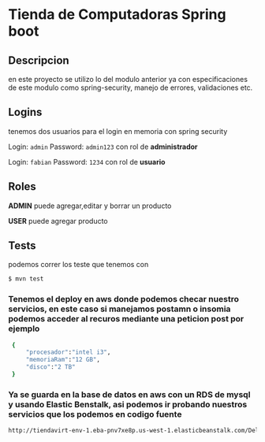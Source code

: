# **Tienda de Computadoras Spring boot**

## Descripcion
en este proyecto se utilizo lo del modulo anterior
ya con especificaciones de este modulo como spring-security,
manejo de errores, validaciones etc.

## Logins

tenemos dos usuarios para el login en memoria con spring security

Login: ```admin``` Password: ```admin123``` con rol de **administrador**

Login: ```fabian``` Password: ```1234``` con rol de **usuario**

## Roles

**ADMIN** puede agregar,editar y borrar un producto

**USER** puede agregar producto

## Tests
podemos correr los teste que tenemos con
```sh
$ mvn test
```

### Tenemos el deploy en aws donde podemos checar nuestro servicios, en este caso si manejamos postamn o insomia podemos acceder al recuros mediante una peticion post por ejemplo
```sh
 {
     "procesador":"intel i3",
     "memoriaRam":"12 GB",
     "disco":"2 TB"
 }
```
### Ya se guarda en la base de datos en aws con un RDS de mysql y usando Elastic Benstalk, asi podemos ir probando nuestros servicios que los podemos en codigo fuente
```sh
http://tiendavirt-env-1.eba-pnv7xe8p.us-west-1.elasticbeanstalk.com/Dell
```
